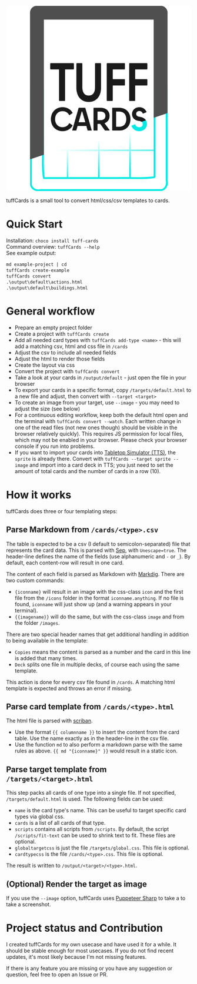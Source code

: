 ![tuffCards Logo](https://github.com/tuffff/tuffff-cards/blob/main/res/icon.svg?raw=true)

tuffCards is a small tool to convert html/css/csv templates to cards.

# Quick Start
Installation: `choco install tuff-cards`\
Command overview: `tuffCards --help`\
See example output:
```
md example-project | cd
tuffCards create-example
tuffCards convert
.\output\default\actions.html
.\output\default\buildings.html
```


# General workflow
- Prepare an empty project folder
- Create a project with `tuffCards create`
- Add all needed card types with `tuffCards add-type <name>` - this will add a matching csv, html and css file in `/cards`
- Adjust the csv to include all needed fields
- Adjust the html to render those fields
- Create the layout via css
- Convert the project with `tuffCards convert`
- Take a look at your cards in `/output/default` - just open the file in your browser
- To export your cards in a specific format, copy `/targets/default.html` to a new file and adjust, then convert with `--target <target>`
- To create an image from your target, use `--image` - you may need to adjust the size (see below)
- For a continuous editing workflow, keep both the default html open and the terminal with `tuffCards convert --watch`. Each written change in one of the read files (not new ones though) should be visible in the browser relatively quickly). This requires JS permission for local files, which may not be enabled in your browser. Please check your browser console if you run into problems.
- If you want to import your cards into [Tabletop Simulator (TTS)](https://www.tabletopsimulator.com/), the `sprite` is already there. Convert with `tuffCards --target sprite --image` and import into a card deck in TTS; you just need to set the amount of total cards and the number of cards in a row (10).

# How it works
tuffCards does three or four templating steps:

## Parse Markdown from `/cards/<type>.csv`
The table is expected to be a csv (I default to semicolon-separated) file that represents the card data. This is parsed with [Sep](https://github.com/nietras/Sep), with `Unescape=true`.
The header-line defines the name of the fields (use alphanumeric and `-` or `_`). By default, each content-row will result in one card.

The content of each field is parsed as Markdown with [Markdig](https://github.com/xoofx/markdig). There are two custom commands:
- `{iconname}` will result in an image with the css-class `icon` and the first file from the `/icons` folder in the format `iconname.anything`. If no file is found, `iconname` will just show up (and a warning appears in your terminal).
- `{{imagename}}` will do the same, but with the css-class `image` and from the folder `/images`.

There are two special header names that get additional handling in addition to being available in the template:
- `Copies` means the content is parsed as a number and the card in this line is added that many times.
- `Deck` splits one file in multiple decks, of course each using the same template.

This action is done for every csv file found in `/cards`. A matching html template is expected and throws an error if missing.

## Parse card template from `/cards/<type>.html`
The html file is parsed with [scriban](https://github.com/scriban/scriban). 
- Use the format `{{ columnname }}` to insert the content from the card table. Use the name exactly as in the header-line in the csv file.
- Use the function `md` to also perform a markdown parse with the same rules as above. `{{ md "{iconname}" }}` would result in a static icon.

## Parse target template from `/targets/<target>.html`
This step packs all cards of one type into a single file. If not specified, `/targets/default.html` is used. The following fields can be used:
- `name` is the card type's name. This can be useful to target specific card types via global css.
- `cards` is a list of all cards of that type.
- `scripts` contains all scripts from `/scripts`. By default, the script `/scripts/fit-text` can be used to shrink text to fit. These files are optional.
- `globaltargetcss` is just the file `/targets/global.css`. This file is optional.
- `cardtypecss` is the file `/cards/<type>.css`. This file is optional.

The result is written to `/output/<target>/<type>.html`.

## (Optional) Render the target as image
If you use the `--image` option, tuffCards uses [Puppeteer Sharp](https://github.com/hardkoded/puppeteer-sharp) to take a to take a screenshot.

# Project status and Contribution

I created tuffCards for my own usecase and have used it for a while. It should be stable enough for most usecases. If you do not find recent updates, it's most likely because I'm not missing features.

If there is any feature you are missing or you have any suggestion or question, feel free to open an Issue or PR.
